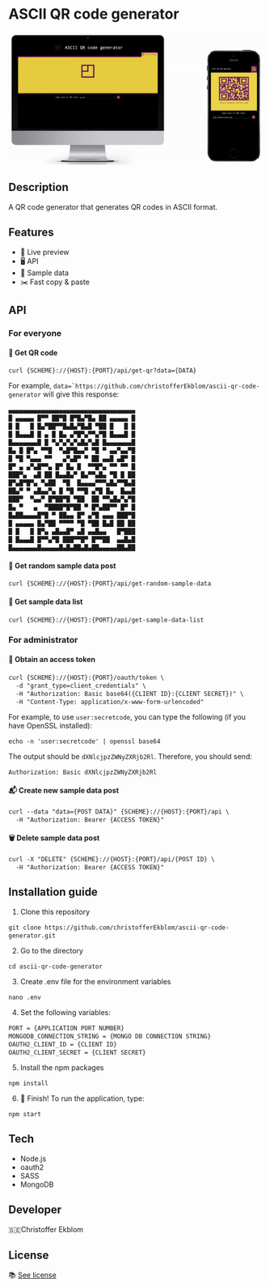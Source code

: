 # ASCII QR code generator

![Application demo](https://raw.githubusercontent.com/christofferEkblom/ascii-qr-code-generator/master/demo.gif)

## Description
A QR code generator that generates QR codes in ASCII format.

## Features
* 🎤 Live preview
* 🖥 API
* 💾 Sample data
* ✂️ Fast copy & paste

## API
### For everyone
#### 💬 Get QR code
```
curl {SCHEME}://{HOST}:{PORT}/api/get-qr?data={DATA}
```

For example, ```data=`https://github.com/christofferEkblom/ascii-qr-code-generator``` will give this response:

```
▄▄▄▄▄▄▄▄▄▄▄▄▄▄▄▄▄▄▄▄▄▄▄▄▄▄▄▄▄▄▄▄▄▄▄
█ ▄▄▄▄▄ █▀▀ ██▀█ █▀█▄▀█▄ ██ ▄▄▄▄▄ █
█ █   █ █▄▀██▀▀█▄█▄▀█▄█ ▀██ █   █ █
█ █▄▄▄█ █ ▄ █ █▄ ▄▀█▀▄▀▀▄▀█ █▄▄▄█ █
█▄▄▄▄▄▄▄█ █ ▀▄▀▄▀▄▀▄█▄▀▄█ █▄▄▄▄▄▄▄█
█▄ █ █▀▄ ▀▀█  ▀▄█▀█▄▄▀ ▀█ ▀ ▄▄▀▄▄▀█
█ ▀█ ▀▄▄▄ ▀▀   ▄▀▄█▀ ▀ ██ ▄▄█ ▄█▀ █
█▀ ▄ ▄▀▄█▀▀▄ █▀ █▄ █  ▀▀█▀▄ ▀▀ ▀▀ █
███▀▄  ▄█ ██ █▄▄█▄▀ █▄▀▀▄█▄ ▀█ █ ██
█▀▄█▀█▀▄ ▀▄██  ▀█  █▄▄▄▄▀▀▀▄█▄▀▀█▄█
██▄▀ ▀ ▄█▄▄▀▄ █ ▀█ ▀▀█ ▄▀█ █▄  █▄▄█
███▀  ▀▄▄▀ █▀██▀█ ▀██  ██ ▀▀▄█▄▀▄▀█
█▄ ▀   ▄  ▀████▀█▀██ ▀ █▀▄██▀▀ █▀ █
█▄██▄▄▄▄█▀█ ▀ ██▄▄ █▀ ▄▀█ ▄▄▄ ███▀█
█ ▄▄▄▄▄ █▄▀██ ▀▀▀▀ ▀█ ▀██ █▄█ ██ ██
█ █   █ █▀▄ ▄█▄▄█▀ ▄█ ▄▄█▄▄   █▀███
█ █▄▄▄█ █▀▀▄▀█ ███▀▀█▀ █▀▀██  ▄▄█▄█
█▄▄▄▄▄▄▄█▄▄▄▄▄█▄█▄██▄█▄██▄▄▄▄▄██▄██
```

#### 🎲 Get random sample data post
```
curl {SCHEME}://{HOST}:{PORT}/api/get-random-sample-data
```

#### 👐 Get sample data list
```
curl {SCHEME}://{HOST}:{PORT}/api/get-sample-data-list
```

### For administrator
#### 🔐 Obtain an access token
```
curl {SCHEME}://{HOST}:{PORT}/oauth/token \
  -d "grant_type=client_credentials" \
  -H "Authorization: Basic base64({CLIENT ID}:{CLIENT SECRET})" \
  -H "Content-Type: application/x-www-form-urlencoded"
```

For example, to use ```user:secretcode```, you can type the following (if you have OpenSSL installed):

```
echo -n 'user:secretcode' | openssl base64
```

The output should be ```dXNlcjpzZWNyZXRjb2Rl```.
Therefore, you should send:

```
Authorization: Basic dXNlcjpzZWNyZXRjb2Rl
```

#### 📬 Create new sample data post
```
curl --data "data={POST DATA}" {SCHEME}://{HOST}:{PORT}/api \
  -H "Authorization: Bearer {ACCESS TOKEN}"
```

#### 🗑 Delete sample data post
```
curl -X "DELETE" {SCHEME}://{HOST}:{PORT}/api/{POST ID} \
  -H "Authorization: Bearer {ACCESS TOKEN}"
```

## Installation guide
1. Clone this repository
```
git clone https://github.com/christofferEkblom/ascii-qr-code-generator.git
```

2. Go to the directory
```
cd ascii-qr-code-generator
```

3. Create .env file for the environment variables
```
nano .env
```

4. Set the following variables:
```
PORT = {APPLICATION PORT NUMBER}
MONGODB_CONNECTION_STRING = {MONGO DB CONNECTION STRING}
OAUTH2_CLIENT_ID = {CLIENT ID}
OAUTH2_CLIENT_SECRET = {CLIENT SECRET}
```

5. Install the npm packages
```
npm install
```

6. 🏁 Finish! To run the application, type:
```
npm start
```

## Tech
* Node.js
* oauth2
* SASS
* MongoDB

## Developer
🇸🇪Christoffer Ekblom

## License
📚 [See license](LICENSE)
